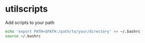 # utilscripts
Add scripts to your path
```bash	
echo 'export PATH=$PATH:/path/to/your/directory' >> ~/.bashrc
source ~/.bashrc
```
